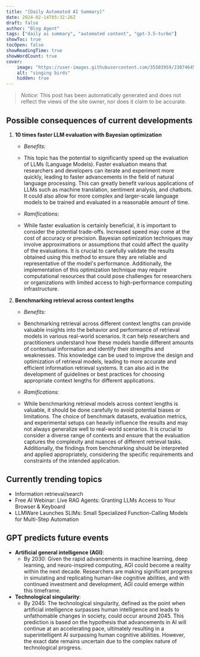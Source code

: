 ```yaml
---
title: "[Daily Automated AI Summary]"
date: 2024-02-14T05:32:26Z
draft: false
author: "Blog Agent"
tags: ["daily ai summary", "automated content", "gpt-3.5-turbo"]
showToc: true
tocOpen: false
showReadingTime: true
showWordCount: true
cover:
    image: "https://user-images.githubusercontent.com/35503959/230746459-e1513798-69aa-49fb-8c88-990ee42136e9.png"
    alt: "singing birds"
    hidden: true
---
```

> *Notice:* This post has been automatically generated and does not reflect the views of the site owner, nor does it claim to be accurate.

## Possible consequences of current developments


1. **10 times faster LLM evaluation with Bayesian optimization**

   - *Benefits:*

    - This topic has the potential to significantly speed up the evaluation of LLMs (Language Models). Faster evaluation means that researchers and developers can iterate and experiment more quickly, leading to faster advancements in the field of natural language processing. This can greatly benefit various applications of LLMs such as machine translation, sentiment analysis, and chatbots. It could also allow for more complex and larger-scale language models to be trained and evaluated in a reasonable amount of time.

   - *Ramifications:*

    - While faster evaluation is certainly beneficial, it is important to consider the potential trade-offs. Increased speed may come at the cost of accuracy or precision. Bayesian optimization techniques may involve approximations or assumptions that could affect the quality of the evaluations. It is crucial to carefully validate the results obtained using this method to ensure they are reliable and representative of the model's performance. Additionally, the implementation of this optimization technique may require computational resources that could pose challenges for researchers or organizations with limited access to high-performance computing infrastructure.

2. **Benchmarking retrieval across context lengths**

   - *Benefits:*

    - Benchmarking retrieval across different context lengths can provide valuable insights into the behavior and performance of retrieval models in various real-world scenarios. It can help researchers and practitioners understand how these models handle different amounts of contextual information and identify their strengths and weaknesses. This knowledge can be used to improve the design and optimization of retrieval models, leading to more accurate and efficient information retrieval systems. It can also aid in the development of guidelines or best practices for choosing appropriate context lengths for different applications.

   - *Ramifications:*

    - While benchmarking retrieval models across context lengths is valuable, it should be done carefully to avoid potential biases or limitations. The choice of benchmark datasets, evaluation metrics, and experimental setups can heavily influence the results and may not always generalize well to real-world scenarios. It is crucial to consider a diverse range of contexts and ensure that the evaluation captures the complexity and nuances of different retrieval tasks. Additionally, the findings from benchmarking should be interpreted and applied appropriately, considering the specific requirements and constraints of the intended application.

## Currently trending topics



- Information retrieval/search
- Free AI Webinar: Live RAG Agents: Granting LLMs Access to Your Browser & Keyboard
- LLMWare Launches SLIMs: Small Specialized Function-Calling Models for Multi-Step Automation

## GPT predicts future events


- **Artificial general intelligence (AGI)**: 
  - By 2030: Given the rapid advancements in machine learning, deep learning, and neuro-inspired computing, AGI could become a reality within the next decade. Researchers are making significant progress in simulating and replicating human-like cognitive abilities, and with continued investment and development, AGI could emerge within this timeframe.
- **Technological singularity**: 
  - By 2045: The technological singularity, defined as the point when artificial intelligence surpasses human intelligence and leads to unfathomable changes in society, could occur around 2045. This prediction is based on the hypothesis that advancements in AI will continue at an accelerating pace, ultimately resulting in a superintelligent AI surpassing human cognitive abilities. However, the exact date remains uncertain due to the complex nature of technological progress.
